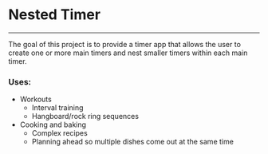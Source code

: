 # Nested Timer
-----------------------

The goal of this project is to provide a timer app that allows the user to create one or more main timers and nest smaller timers within each main timer.

### Uses:
- Workouts
	- Interval training
	- Hangboard/rock ring sequences
- Cooking and baking
	- Complex recipes
	- Planning ahead so multiple dishes come out at the same time 